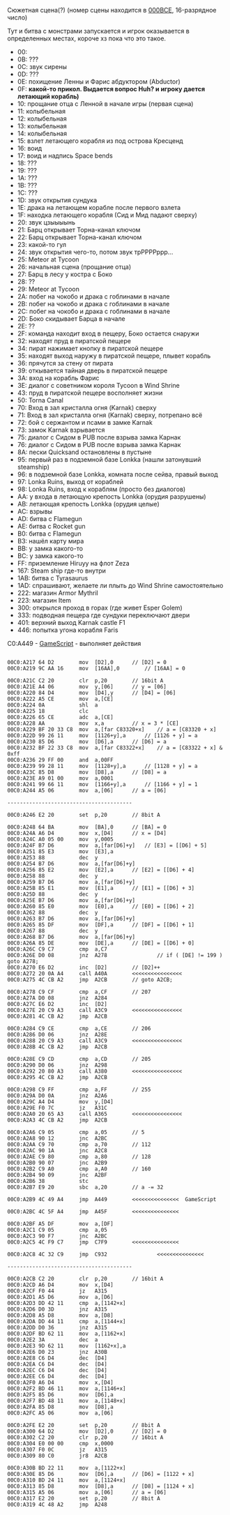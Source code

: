 Сюжетная сцена(?) (номер сцены находится в [000BCE](000BCE.md), 16-разрядное число)

Тут и битва с монстрами запускается и игрок оказывается в определенных местах, короче хз пока что это такое.

  * 00:
  * 0B: ???
  * 0С: звук сирены
  * 0D: ???
  * 0E: похищение Ленны и Фариc абдуктором (Abductor)
  * 0F: **какой-то прикол. Выдается вопрос Huh? и игроку дается летающий корабль)**
  * 10: прощание отца с Ленной в начале игры (первая сцена)
  * 11: колыбельная
  * 12: колыбельная
  * 13: колыбельная
  * 14: колыбельная
  * 15: взлет летающего корабля из под острова Кресценд
  * 16: воид
  * 17: воид и надпись Space bends
  * 18: ???
  * 19: ???
  * 1A: ???
  * 1B: ???
  * 1С: ???
  * 1D: звук открытия сундука
  * 1E: драка на летающем корабле после первого взлета
  * 1F: находка летающего корабля (Сид и Мид падают сверху)
  * 20: звук цзыыыынь
  * 21: Барц открывает Торна-канал ключом
  * 22: Барц открывает Торна-канал ключом
  * 23: какой-то гул
  * 24: звук открытия чего-то, потом звук трРРРРррр...
  * 25: Meteor at Tycoon
  * 26: начальная сцена (прощание отца)
  * 27: Барц в лесу у костра с Боко
  * 28: ??
  * 29: Meteor at Tycoon
  * 2A: побег на чокобо и драка с гоблинами в начале
  * 2B: побег на чокобо и драка с гоблинами в начале
  * 2C: побег на чокобо и драка с гоблинами в начале
  * 2D: Боко скидывает Барца в начале
  * 2E: ??
  * 2F: команда находит вход в пещеру, Боко остается снаружи
  * 32: находят пруд в пиратской пещере
  * 34: пират нажимает кнопку в пиратской пещере
  * 35: находят выход наружу в пиратской пещере, плывет корабль
  * 36: прячутся за стену от пирата
  * 39: откывается тайная дверь в пиратской пещере
  * 3A: вход на корабль Фарис
  * 3E: диалог с советником короля Tycoon в Wind Shrine
  * 43: пруд в пиратской пещере восполняет жизни
  * 50: Torna Canal
  * 70: Вход в зал кристалла огня (Karnak) сверху
  * 71: Вход в зал кристалла огня (Karnak) сверху, потрепано всё
  * 72: бой с сержантом и псами в замке Karnak
  * 73: замок Karnak взрывается
  * 75: диалог с Сидом в PUB после взрыва замка Карнак
  * 76: диалог с Сидом в PUB после взрыва замка Карнак
  * 8A: пески Quicksand остановлены в пустыне
  * 95: первый раз в подземной базе Lonkka (нашли затонувший steamship)
  * 96: в подземной базе Lonkka, комната после сейва, правый выход
  * 97: Lonka Ruins, выход от кораблей
  * 98: Lonka Ruins, вход к кораблям (просто без диалогов)
  * AA: у входа в летающую крепость Lonkka (орудия разрушены)
  * AB: летающая крепость Lonkka (орудия целые)
  * AC: взрывы
  * AD: битва с Flamegun
  * AE: битва с Rocket gun
  * B0: битва с Flamegun
  * B3: нашёл карту мира
  * BB: у замка какого-то
  * BС: у замка какого-то
  * FF: приземление Hiruyy на флот Zeza
  * 167: Steam ship где-то внутри
  * 1AB: битва с Tyrasaurus
  * 1AD: спрашивают, желаете ли плыть до Wind Shrine самостоятельно
  * 222: магазин Armor Mythril
  * 223: магазин Item
  * 300: открылся проход в горах (где живет Esper Golem)
  * 333: подводная пещера где сундуки переключают двери
  * 401: верхний выход Karnak castle F1
  * 446: попытка угона корабля Faris


C0:A449 - [GameScript](GameScript.md) - выполняет действия

```

00C0:A217 64 D2        mov  [D2],0		// [D2] = 0
00C0:A219 9C AA 16     mov  [16AA],0		// [16AA] = 0

00C0:A21C C2 20        clr  p,20		// 16bit A
00C0:A21E A4 06        mov  y,[06]		// y = [06]
00C0:A220 84 D4        mov  [D4],y		// [D4] = [06]
00C0:A222 A5 CE        mov  a,[CE]
00C0:A224 0A           shl  a
00C0:A225 18           clc
00C0:A226 65 CE        adc  a,[CE]
00C0:A228 AA           mov  x,a			// x = 3 * [CE]
00C0:A229 BF 20 33 C8  mov  a,[far C83320+x]	// a = [C83320 + x]
00C0:A22D 99 26 11     mov  [1126+y],a		// [1126 + y] = a
00C0:A230 85 D6        mov  [D6],a		// [D6] = a
00C0:A232 BF 22 33 C8  mov  a,[far C83322+x]	// a = [C83322 + x] & 0xff
00C0:A236 29 FF 00     and  a,00FF
00C0:A239 99 28 11     mov  [1128+y],a		// [1128 + y] = a
00C0:A23C 85 D8        mov  [D8],a		// [D8] = a
00C0:A23E A9 01 00     mov  a,0001
00C0:A241 99 66 11     mov  [1166+y],a		// [1166 + y] = 1
00C0:A244 A5 06        mov  a,[06]		// a = [06]

----------------------------------------

00C0:A246 E2 20        set  p,20		// 8bit A

00C0:A248 64 BA        mov  [BA],0		// [BA] = 0
00C0:A24A A6 D4        mov  x,[D4]		// x = [D4]
00C0:A24C A0 05 00     mov  y,0005
00C0:A24F B7 D6        mov  a,[far[D6]+y]	// [E3] = [[D6] + 5]
00C0:A251 85 E3        mov  [E3],a
00C0:A253 88           dec  y
00C0:A254 B7 D6        mov  a,[far[D6]+y]
00C0:A256 85 E2        mov  [E2],a		// [E2] = [[D6] + 4]
00C0:A258 88           dec  y
00C0:A259 B7 D6        mov  a,[far[D6]+y]
00C0:A25B 85 E1        mov  [E1],a		// [E1] = [[D6] + 3]
00C0:A25D 88           dec  y
00C0:A25E B7 D6        mov  a,[far[D6]+y]
00C0:A260 85 E0        mov  [E0],a		// [E0] = [[D6] + 2]
00C0:A262 88           dec  y
00C0:A263 B7 D6        mov  a,[far[D6]+y]
00C0:A265 85 DF        mov  [DF],a		// [DF] = [[D6] + 1]
00C0:A267 88           dec  y
00C0:A268 B7 D6        mov  a,[far[D6]+y]
00C0:A26A 85 DE        mov  [DE],a		// [DE] = [[D6] + 0]
00C0:A26C C9 C7        cmp  a,C7
00C0:A26E D0 08        jnz  A278                // if ( [DE] != 199 ) goto A278;
00C0:A270 E6 D2        inc  [D2]		// [D2]++
00C0:A272 20 0A A4     call A40A		<<<<<<<<<<<<<<<<
00C0:A275 4C CB A2     jmp  A2CB		// goto A2CB;

00C0:A278 C9 CF        cmp  a,CF		// 207
00C0:A27A D0 08        jnz  A284
00C0:A27C E6 D2        inc  [D2]
00C0:A27E 20 C9 A3     call A3C9		<<<<<<<<<<<<<<<<
00C0:A281 4C CB A2     jmp  A2CB

00C0:A284 C9 CE        cmp  a,CE		// 206
00C0:A286 D0 06        jnz  A28E
00C0:A288 20 C9 A3     call A3C9		<<<<<<<<<<<<<<<<
00C0:A28B 4C CB A2     jmp  A2CB

00C0:A28E C9 CD        cmp  a,CD		// 205
00C0:A290 D0 06        jnz  A298
00C0:A292 20 80 A3     call A380		<<<<<<<<<<<<<<<<
00C0:A295 4C CB A2     jmp  A2CB

00C0:A298 C9 FF        cmp  a,FF		// 255
00C0:A29A D0 0A        jnz  A2A6
00C0:A29C A4 D4        mov  y,[D4]
00C0:A29E F0 7C        jz   A31C
00C0:A2A0 20 65 A3     call A365		<<<<<<<<<<<<<<<<
00C0:A2A3 4C CB A2     jmp  A2CB

00C0:A2A6 C9 05        cmp  a,05		// 5
00C0:A2A8 90 12        jnc  A2BC
00C0:A2AA C9 70        cmp  a,70		// 112
00C0:A2AC 90 1A        jnc  A2C8
00C0:A2AE C9 80        cmp  a,80		// 128
00C0:A2B0 90 07        jnc  A2B9
00C0:A2B2 C9 A0        cmp  a,A0		// 160
00C0:A2B4 90 09        jnc  A2BF
00C0:A2B6 38           stc
00C0:A2B7 E9 20        sbc  a,20		// a -= 32

00C0:A2B9 4C 49 A4     jmp  A449 		<<<<<<<<<<<<<<<  GameScript

00C0:A2BC 4C 5F A4     jmp  A45F		<<<<<<<<<<<<<<<

00C0:A2BF A5 DF        mov  a,[DF]
00C0:A2C1 C9 05        cmp  a,05
00C0:A2C3 90 F7        jnc  A2BC
00C0:A2C5 4C F9 C7     jmp  C7F9		<<<<<<<<<<<<<<<

00C0:A2C8 4C 32 C9     jmp  C932                <<<<<<<<<<<<<<<

----------------------------------------

00C0:A2CB C2 20        clr  p,20		// 16bit A
00C0:A2CD A6 D4        mov  x,[D4]
00C0:A2CF F0 44        jz   A315
00C0:A2D1 A5 D6        mov  a,[D6]
00C0:A2D3 DD 42 11     cmp  a,[1142+x]
00C0:A2D6 D0 3D        jnz  A315
00C0:A2D8 A5 D8        mov  a,[D8]
00C0:A2DA DD 44 11     cmp  a,[1144+x]
00C0:A2DD D0 36        jnz  A315
00C0:A2DF BD 62 11     mov  a,[1162+x]
00C0:A2E2 3A           dec  a
00C0:A2E3 9D 62 11     mov  [1162+x],a
00C0:A2E6 D0 23        jnz  A30B
00C0:A2E8 C6 D4        dec  [D4]
00C0:A2EA C6 D4        dec  [D4]
00C0:A2EC C6 D4        dec  [D4]
00C0:A2EE C6 D4        dec  [D4]
00C0:A2F0 A6 D4        mov  x,[D4]
00C0:A2F2 BD 46 11     mov  a,[1146+x]
00C0:A2F5 85 D6        mov  [D6],a
00C0:A2F7 BD 48 11     mov  a,[1148+x]
00C0:A2FA 85 D8        mov  [D8],a
00C0:A2FC A5 06        mov  a,[06]

00C0:A2FE E2 20        set  p,20		// 8bit A
00C0:A300 64 D2        mov  [D2],0		// [D2] = 0
00C0:A302 C2 20        clr  p,20		// 16bit A
00C0:A304 E0 00 00     cmp  x,0000
00C0:A307 F0 0C        jz   A315
00C0:A309 80 C0        jr8  A2CB

00C0:A30B BD 22 11     mov  a,[1122+x]
00C0:A30E 85 D6        mov  [D6],a		// [D6] = [1122 + x]
00C0:A310 BD 24 11     mov  a,[1124+x]
00C0:A313 85 D8        mov  [D8],a		// [D8] = [1124 + x]
00C0:A315 A5 06        mov  a,[06]		// a = [06]
00C0:A317 E2 20        set  p,20		// 8bit A
00C0:A319 4C 48 A2     jmp  A248
```